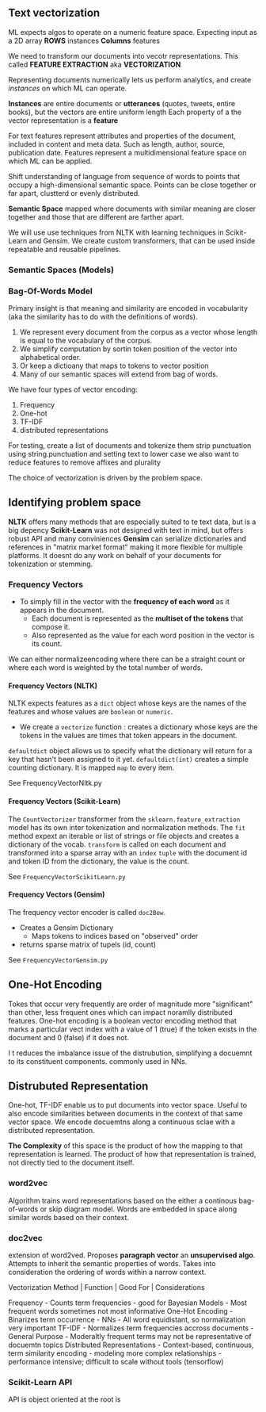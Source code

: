 ## Text vectorization
ML expects algos to operate on a numeric feature space. Expecting input as a 2D array
**ROWS** instances
**Columns** features

We need to transform our documents into vecotr representations. This called **FEATURE EXTRACTION** aka **VECTORIZATION**

Representing documents numerically lets us perform analytics, and create *instances* on which ML can operate.

**Instances** are entire documents or **utterances** (quotes, tweets, entire books), but the vectors are entire uniform length
Each property of a the vector representation is a **feature**

For text features represent attributes and properties of the document, included in content and meta data. Such as length, author, source, publication date. 
Features represent a multidimensional feature space on which ML can be applied.

Shift understanding of language from sequence of words to points that occupy a high-dimensional semantic space. Points can be close together or far apart, clustterd or evenly distributed.

**Semantic Space**  mapped where documents with similar meaning are closer together and those that are different are farther apart.

We will use use techniques from NLTK with learning techniques in Scikit-Learn and Gensim. 
We create custom transformers, that can be used inside repeatable and reusable pipelines.

### Semantic Spaces (Models)

### Bag-Of-Words Model
Primary insight is that meaning and similarity are encoded in vocabularity (aka the similarity has to do with the definitions of words).

1. We represent every document from the corpus as a vector whose length is equal to the vocabulary of the corpus.
2. We simplify computation by sortin token position of the vector into alphabetical order.
3. Or keep a dictioany that maps to tokens to vector position
4. Many of our semantic spaces will extend from bag of words.

We have four types of vector encoding:
 1. Frequency
 2. One-hot
 3. TF-IDF
 4. distributed representations

For testing, create a list of documents and tokenize them
strip punctuation using string.punctuation and setting text to lower case
we also want to reduce features to remove affixes and plurality

The choice of vectorization is driven by the problem space.

## Identifying problem space
**NLTK** offers many methods that are especially suited to te text data, but is a big depency
**Scikit-Learn** was not designed with text in mind, but offers robust API and many conviniences
**Gensim** can serialize dictionaries and references in "matrix market format" making it more flexible for multiple platforms. It doesnt do any work on behalf of your documents for tokenization or stemming.


### Frequency Vectors
- To simply fill in the vector with the **frequency of each word** as it appears in the document.
  - Each document is represented as the **multiset of the tokens** that compose it.
  - Also represented as the value for each word position in the vector is its count.

We can either normalizeencoding where there can be a straight count  or where each word is weighted by the total number of words.

#### Frequency Vectors (NLTK)
NLTK expects features as a `dict` object whose keys are the names of the features and whose values are `boolean` or `numeric`.
- We create a `vectorize` function : creates a dictionary whose keys are the tokens in the values are times that token appears in the document.

`defaultdict` object allows us to specify what the dictionary will return for a key that hasn't been assigned to it yet. `defaultdict(int)` creates a simple counting dictionary. It is mapped `map`  to every item. 

See FrequencyVectorNltk.py

#### Frequency Vectors (Scikit-Learn)
The `CountVectorizer` transformer from the `sklearn.feature_extraction` model has its own inter tokenization and normalization methods.
The `fit` method expext an iterable or list of strings or file objects and creates a dictionary of the vocab.
`transform` is called on each document and transformed into a sparse array with an `index` `tuple` with the document id and token ID from the dictionary, the value is the count.

See `FrequencyVectorScikitLearn.py`

#### Frequency Vectors (Gensim)
The frequency vector encoder is called `doc2Bow`. 
- Creates a Gensim Dictionary
  - Maps tokens to indices based on "observed" order
- returns sparse matrix of tupels (id, count)

See `FrequencyVectorGensim.py`

## One-Hot Encoding
Tokes that occur very frequently are order of magnitude more "significant" than other, less frequent ones which can impact noramlly distributed features. One-hot encoding is a boolean vector encoding method that marks a particular vect index with a value of 1 (true) if the token exists in the document and 0 (false) if it does not.

I t reduces the imbalance issue of the distrubution, simplifying a docuemnt to its constituent components. commonly used in NNs.

## Distrubuted Representation
One-hot, TF-IDF enable us to put documents into vector space. Useful to also encode similarities between documents in the context of that same vector space. We encode docuemtns along a continuous sclae with a distributed representation. 

**The Complexity** of this space is the product of how the mapping to that representation is learned. The product of how that representation is trained, not directly tied to the document itself.

### word2vec
Algorithm trains word representations based on the either a continous bag-of-words or skip diagram model.
Words are embedded in space along similar words based on their context.

### doc2vec
extension of word2ved. Proposes **paragraph vector** an **unsupervised algo**. Attempts to inherit the semantic properties of words. Takes into consideration the ordering of words within a narrow context.

Vectorization Method | Function | Good For | Considerations

Frequency - Counts term frequencies - good for Bayesian Models - Most frequent words sometimes not most informative
One-Hot Encoding - Binarizes term occurrence - NNs - All word equidistant, so normalization very important
TF-IDF - Normalizes term frequencies accross documents - General Purpose - Moderaltly frequent terms may not be representative of docuemtn topics
Distributed Representations - Context-based, continuous, term similarity encoding - modeling more complex relationships - performance intensive; difficult to scale without tools (tensorflow)

### Scikit-Learn API
API is object oriented at the root is